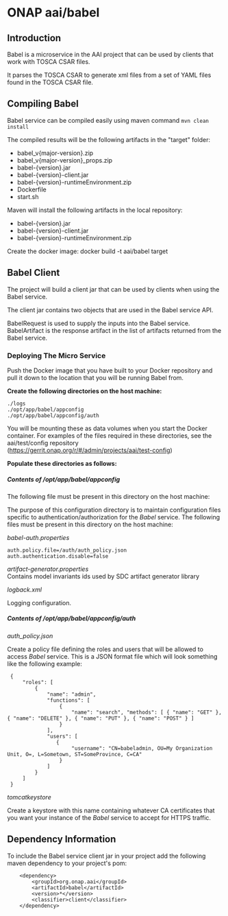 # ONAP aai/babel

## Introduction
Babel is a microservice in the AAI project that can be used by clients that work with TOSCA CSAR files.

It parses the TOSCA CSAR to generate xml files from a set of YAML files found in the TOSCA CSAR file.

## Compiling Babel
Babel service can be compiled easily using maven command `mvn clean install`  

The compiled results will be the following artifacts in the "target" folder:

* babel_v{major-version}.zip
* babel_v{major-version}_props.zip
* babel-{version}.jar
* babel-{version}-client.jar
* babel-{version}-runtimeEnvironment.zip
* Dockerfile
* start.sh

Maven will install the following artifacts in the local repository:
* babel-{version}.jar
* babel-{version}-client.jar
* babel-{version}-runtimeEnvironment.zip 

Create the docker image:
docker build -t aai/babel target

## Babel Client
The project will build a client jar that can be used by clients when using the Babel service.   

The client jar contains two objects that are used in the Babel service API.

BabelRequest is used to supply the inputs into the Babel service.
BabelArtifact is the response artifact in the list of artifacts returned from the Babel service.

### Deploying The Micro Service 

Push the Docker image that you have built to your Docker repository and pull it down to the location that you will be running Babel from.

**Create the following directories on the host machine:**

    ./logs
    ./opt/app/babel/appconfig
    ./opt/app/babel/appconfig/auth

You will be mounting these as data volumes when you start the Docker container.  For examples of the files required in these directories, see the aai/test/config repository (https://gerrit.onap.org/r/#/admin/projects/aai/test-config)

**Populate these directories as follows:**

##### Contents of /opt/app/babel/appconfig

The following file must be present in this directory on the host machine:

The purpose of this configuration directory is to maintain configuration files specific to authentication/authorization for the _Babel_ service.
The following files must be present in this directory on the host machine:

_babel-auth.properties_

    auth.policy.file=/auth/auth_policy.json
    auth.authentication.disable=false


_artifact-generator.properties_ <br />
Contains model invariants ids used by SDC artifact generator library

_logback.xml_

Logging configuration.

##### Contents of /opt/app/babel/appconfig/auth 
_auth_policy.json_
 
Create a policy file defining the roles and users that will be allowed to access _Babel_ service.  This is a JSON format file which will look something like the following example:
 
     {
         "roles": [
             {
                 "name": "admin",
                 "functions": [
                     {
                         "name": "search", "methods": [ { "name": "GET" },{ "name": "DELETE" }, { "name": "PUT" }, { "name": "POST" } ]
                     }
                 ],
                 "users": [
                    {
                         "username": "CN=babeladmin, OU=My Organization Unit, O=, L=Sometown, ST=SomeProvince, C=CA"
                     }    
                 ]
             }
         ]
     }
 
 _tomcatkeystore_
 
Create a keystore with this name containing whatever CA certificates that you want your instance of the _Babel_ service to accept for HTTPS traffic.


## Dependency Information

To include the Babel service client jar in your project add the following maven dependency to your project's pom:

		<dependency>
			<groupId>org.onap.aai</groupId>
			<artifactId>babel</artifactId>
			<version>*</version>
			<classifier>client</classifier>
		</dependency>

